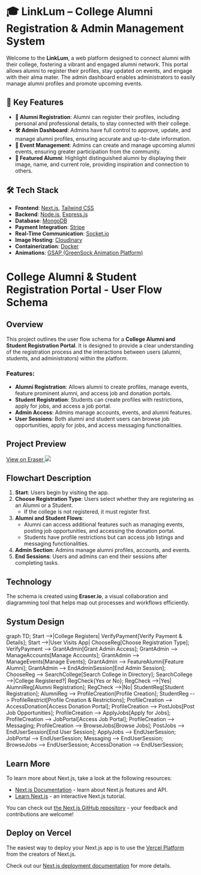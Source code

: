 # 🎓 LinkLum – College Alumni Registration & Admin Management System

Welcome to the **LinkLum**, a web platform designed to connect alumni with their college, fostering a vibrant and engaged alumni network. This portal allows alumni to register their profiles, stay updated on events, and engage with their alma mater. The admin dashboard enables administrators to easily manage alumni profiles and promote upcoming events.

## 🚀 Key Features

- **📝 Alumni Registration**: Alumni can register their profiles, including personal and professional details, to stay connected with their college.
- **🛠️ Admin Dashboard**: Admins have full control to approve, update, and manage alumni profiles, ensuring accurate and up-to-date information.
- **📅 Event Management**: Admins can create and manage upcoming alumni events, ensuring greater participation from the community.
- **🌟 Featured Alumni**: Highlight distinguished alumni by displaying their image, name, and current role, providing inspiration and connection to others.

## 🛠️ Tech Stack

- **Frontend**: [Next.js](https://nextjs.org/), [Tailwind CSS](https://tailwindcss.com/)
- **Backend**: [Node.js](https://nodejs.org/), [Express.js](https://expressjs.com/)
- **Database**: [MongoDB](https://www.mongodb.com/)
- **Payment Integration**: [Stripe](https://stripe.com/)
- **Real-Time Communication**: [Socket.io](https://socket.io/)
- **Image Hosting**: [Cloudinary](https://cloudinary.com/)
- **Containerization**: [Docker](https://www.docker.com/)
- **Animations**: [GSAP (GreenSock Animation Platform)](https://greensock.com/gsap/)


# College Alumni & Student Registration Portal - User Flow Schema

## Overview

This project outlines the user flow schema for a **College Alumni and Student Registration Portal**. It is designed to provide a clear understanding of the registration process and the interactions between users (alumni, students, and administrators) within the platform.

### Features:

- **Alumni Registration**: Allows alumni to create profiles, manage events, feature prominent alumni, and access job and donation portals.
- **Student Registration**: Students can create profiles with restrictions, apply for jobs, and access a job portal.
- **Admin Access**: Admins manage accounts, events, and alumni features.
- **User Sessions**: Both alumni and student users can browse job opportunities, apply for jobs, and access messaging functionalities.

## Project Preview

[View on Eraser ![](https://app.eraser.io/workspace/nUk7TGsdzzudksvIKjeZ/preview?elements=iqTZG7Ls-pERnVCsI1O5mA&type=embed)](https://app.eraser.io/workspace/nUk7TGsdzzudksvIKjeZ?elements=iqTZG7Ls-pERnVCsI1O5mA)

## Flowchart Description

1. **Start**: Users begin by visiting the app.
2. **Choose Registration Type**: Users select whether they are registering as an Alumni or a Student.
   - If the college is not registered, it must register first.
3. **Alumni and Student Flows**: 
   - Alumni can access additional features such as managing events, posting job opportunities, and accessing the donation portal.
   - Students have profile restrictions but can access job listings and messaging functionalities.
4. **Admin Section**: Admins manage alumni profiles, accounts, and events.
5. **End Sessions**: Users and admins can end their sessions after completing tasks.

## Technology

The schema is created using **Eraser.io**, a visual collaboration and diagramming tool that helps map out processes and workflows efficiently.
## Systum Design
graph TD;
    Start -->|College Registers| VerifyPayment[Verify Payment & Details];
    Start -->|User Visits App| ChooseReg[Choose Registration Type];
    VerifyPayment --> GrantAdmin[Grant Admin Access];
    GrantAdmin --> ManageAccounts[Manage Accounts];
    GrantAdmin --> ManageEvents[Manage Events];
    GrantAdmin --> FeatureAlumni[Feature Alumni];
    GrantAdmin --> EndAdminSession[End Admin Session];
    ChooseReg --> SearchCollege[Search College in Directory];
    SearchCollege -->|College Registered?| RegCheck{Yes or No};
    RegCheck -->|Yes| AlumniReg[Alumni Registration];
    RegCheck -->|No| StudentReg[Student Registration];
    AlumniReg --> ProfileCreation[Profile Creation];
    StudentReg --> ProfileRestrict[Profile Creation & Restrictions];
    ProfileCreation --> AccessDonation[Access Donation Portal];
    ProfileCreation --> PostJobs[Post Job Opportunities];
    ProfileCreation --> ApplyJobs[Apply for Jobs];
    ProfileCreation --> JobPortal[Access Job Portal];
    ProfileCreation --> Messaging;
    ProfileCreation --> BrowseJobs[Browse Jobs];
    PostJobs --> EndUserSession[End User Session];
    ApplyJobs --> EndUserSession;
    JobPortal --> EndUserSession;
    Messaging --> EndUserSession;
    BrowseJobs --> EndUserSession;
    AccessDonation --> EndUserSession;
## Learn More

To learn more about Next.js, take a look at the following resources:

- [Next.js Documentation](https://nextjs.org/docs) - learn about Next.js features and API.
- [Learn Next.js](https://nextjs.org/learn) - an interactive Next.js tutorial.

You can check out [the Next.js GitHub repository](https://github.com/vercel/next.js/) - your feedback and contributions are welcome!

## Deploy on Vercel

The easiest way to deploy your Next.js app is to use the [Vercel Platform](https://vercel.com/new?utm_medium=default-template&filter=next.js&utm_source=create-next-app&utm_campaign=create-next-app-readme) from the creators of Next.js.

Check out our [Next.js deployment documentation](https://nextjs.org/docs/deployment) for more details.
